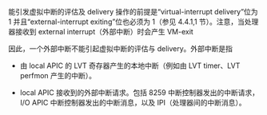 

能引发虚拟中断的评估及 delivery 操作的前提是“virtual-interrupt delivery”位为 1 并且“external-interrupt exiting”位也必须为 1（参见 4.4.1,1 节）。注意，当处理器接收到 external interrupt（外部中断）时会产生 VM-exit

因此，一个外部中断不能引起虚拟中断的评估与 delivery。外部中断是指

* 由 local APIC 的 LVT 奇存器产生的本地中断（例如由 LVT timer、LVT perfmon 产生的中断）。

* local APIC 接收到的外部中断请求。包括 8259 中断控制器发出的中断请求，I/O APIC 中断控制器发出的中断消息，以及 IPI（处理器间的中断消息）。



